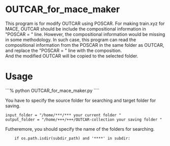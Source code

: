 # OUTCAR_for_mace_maker

This program is for modify OUTCAR using POSCAR.
For making train.xyz for MACE, OUTCAR should be include the compositional information in "POSCAR = " line. However, the compositional information would be missing in some methodology. In such case, this program can read the compositional information from the POSCAR in the same folder as OUTCAR, and replace the "POSCAR = " line with the composition.  
And the modified OUTCAR will be copied to the selected folder.

# Usage

```% python OUTCAR_for_mace_maker.py ````

You have to specify the source folder for searching and target folder for saving. 
```
input_folder = "/home/***/*** your current folder "
output_folder = "/home/+++/+++/OUTCAR-collection your saving folder "
```
Futheremore, you should specify the name of the folders for searching.
```
    if os.path.isdir(subdir_path) and '****' in subdir:

```

